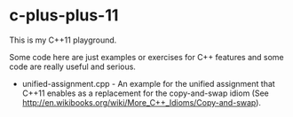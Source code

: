 c-plus-plus-11
==============

This is my C++11 playground.

Some code here are just examples or exercises for C++ features and some code are
really useful and serious.

* unified-assignment.cpp - An example for the unified assignment that C++11 enables
as a replacement for the copy-and-swap idiom (See http://en.wikibooks.org/wiki/More_C++_Idioms/Copy-and-swap).
